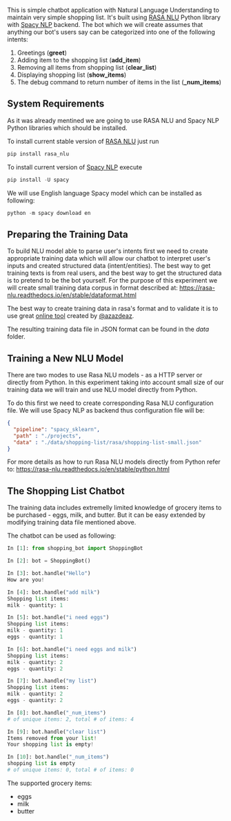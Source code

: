 This is simple chatbot application with Natural Language Understanding to maintain very simple shopping list. It's built using [RASA NLU][rasa_nlu_home] Python library with [Spacy NLP][spacy_nlp_home] backend.
The bot which we will create assumes that anything our bot's users say can be categorized into one of the following intents:
1. Greetings (**greet**)
2. Adding item to the shopping list (**add_item**)
3. Removing all items from shopping list (**clear_list**)
4. Displaying shopping list (**show_items**) 
5. The debug command to return number of items in the list (**_num_items**) 

## System Requirements ##
As it was already mentined we are going to use RASA NLU and Spacy NLP Python libraries which should be installed.

To install current stable version of [RASA NLU][rasa_nlu_home] just run
```python
pip install rasa_nlu
```

To install current version of [Spacy NLP][spacy_nlp_home] execute
```python
pip install -U spacy
```

We will use English language Spacy model which can be installed as following:
```python
python -m spacy download en
```

## Preparing the Training Data ##
To build NLU model able to parse user's intents first we need to create appropriate training data which will allow our chatbot to interpret user's inputs and created structured data (intent/entities). The best way to get training texts is from real users, and the best way to get the structured data is to pretend to be the bot yourself. For the purpose of this experiment we will create small training data corpus in format described at: https://rasa-nlu.readthedocs.io/en/stable/dataformat.html

The best way to create training data in rasa's format and to validate it is to use great [online tool](https://rasahq.github.io/rasa-nlu-trainer/) created by [@azazdeaz](https://github.com/azazdeaz).

The resulting training data file in JSON format can be found in the *data* folder.

## Training a New NLU Model ##
There are two modes to use Rasa NLU models - as a HTTP server or directly from Python. In this experiment taking into account small size of our training data we will train and use NLU model directly from Python. 

To do this first we need to create corresponding Rasa NLU configuration file. We will use Spacy NLP as backend thus configuration file will be:
```json
{
  "pipeline": "spacy_sklearn",
  "path" : "./projects",
  "data" : "./data/shopping-list/rasa/shopping-list-small.json"
}
```

For more details as how to run Rasa NLU models directly from Python refer to: https://rasa-nlu.readthedocs.io/en/stable/python.html

## The Shopping List Chatbot ##
The training data includes extremelly limited knowledge of grocery items to be purchased - eggs, milk, and butter. But it can be easy extended by modifying training data file mentioned above.

The chatbot can be used as following:
```python
In [1]: from shopping_bot import ShoppingBot

In [2]: bot = ShoppingBot()

In [3]: bot.handle("Hello")
How are you!

In [4]: bot.handle("add milk")
Shopping list items:
milk - quantity: 1

In [5]: bot.handle("i need eggs")
Shopping list items:
milk - quantity: 1
eggs - quantity: 1

In [6]: bot.handle("i need eggs and milk")
Shopping list items:
milk - quantity: 2
eggs - quantity: 2

In [7]: bot.handle("my list")
Shopping list items:
milk - quantity: 2
eggs - quantity: 2

In [8]: bot.handle("_num_items")
# of unique items: 2, total # of items: 4

In [9]: bot.handle("clear list")
Items removed from your list!
Your shopping list is empty!

In [10]: bot.handle("_num_items")
shopping list is empty
# of unique items: 0, total # of items: 0
```

The supported grocery items:
* eggs
* milk
* butter

[rasa_nlu_home]:https://rasa-nlu.readthedocs.io/en/stable/
[spacy_nlp_home]:https://spacy.io
